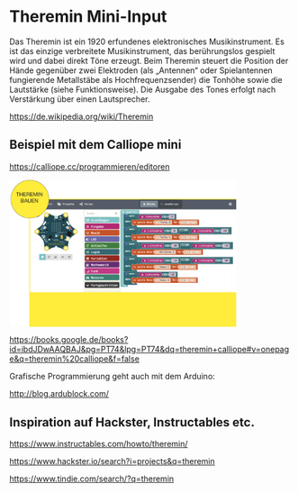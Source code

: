 # Theremin Mini-Input

Das Theremin ist ein 1920 erfundenes elektronisches Musikinstrument. Es ist das einzige verbreitete Musikinstrument, das berührungslos gespielt wird und dabei direkt Töne erzeugt. Beim Theremin steuert die Position der Hände gegenüber zwei Elektroden (als „Antennen“ oder Spielantennen fungierende Metallstäbe als Hochfrequenzsender) die Tonhöhe sowie die Lautstärke (siehe Funktionsweise). Die Ausgabe des Tones erfolgt nach Verstärkung über einen Lautsprecher.

https://de.wikipedia.org/wiki/Theremin

## Beispiel mit dem Calliope mini

https://calliope.cc/programmieren/editoren

<img align="center" width="80%" src="images/calliopetheremin.png">

https://books.google.de/books?id=ibdJDwAAQBAJ&pg=PT74&lpg=PT74&dq=theremin+calliope#v=onepage&q=theremin%20calliope&f=false

Grafische Programmierung geht auch mit dem Arduino:

http://blog.ardublock.com/

## Inspiration auf Hackster, Instructables etc.

https://www.instructables.com/howto/theremin/

https://www.hackster.io/search?i=projects&q=theremin

https://www.tindie.com/search/?q=theremin
